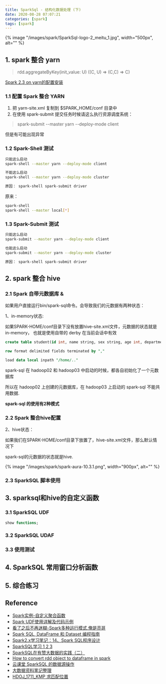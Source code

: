 ```yaml
---
title: SparkSql - 结构化数据处理 (下)
date: 2020-08-28 07:07:21
categories: [spark]
tags: [spark]
---
```


{% image "/images/spark/SparkSql-logo-2_meitu_1.jpg", width="500px", alt="" %}

<!-- more -->

## 1. spark 整合 yarn

> rdd.aggregateByKey(init_value: U) ((C, U) => (C,C) => C)

[Spark 2.3 on yarn的配置安装](https://www.jianshu.com/p/a4ef73428097)

### 1.1 配置 Spark 整合 YARN

1. 把 yarn-site.xml 复制到 $SPARK_HOME/conf 目录中
2. 在使用 spark-submit 提交任务时候请这么执行资源调度系统：

> spark-submit --master yarn --deploy-mode client

但是有可能出现异常

### 1.2 Spark-Shell 测试

```bash
只能这么启动
spark-shell --master yarn --deploy-mode client

不能这么启动
spark-shell --master yarn --deploy-mode cluster

原因： spark-shell spark-submit driver
```

原来：

```bash
spark-shell
spark-shell --master local[*]
```

### 1.3 Spark-Submit 测试

```bash
只能这么启动
spark-submit --master yarn --deploy-mode client

也能这么启动
spark-submit --master yarn --deploy-mode cluster

原因： spark-shell spark-submit driver
```

## 2. spark 整合 hive

### 2.1 Spark 自带元数据库 & 

如果用户直接运行bin/spark-sql命令。会导致我们的元数据有两种状态：

1、in-memory状态:

  如果SPARK-HOME/conf目录下没有放置hive-site.xml文件，元数据的状态就是in-memory， 也就是使用自带的 derby 在当前会话中有效

```sql
create table student(id int, name string, sex string, age int, department string)

row format delimited fields terminated by ","

load data local inpath "/home/.."
```

spark-sql 在 hadoop02 和 hadoop03 中启动的时候，都各自初始化了一个元数据库

所以在 hadoop02 上创建的元数据库，在 hadoop03 上启动的 spark-sql 不能共用数据.

**spark-sql 的使用有2种模式**

### 2.2 Spark 整合hive配置

2、hive状态：

 如果我们在SPARK-HOME/conf目录下放置了，hive-site.xml文件，那么默认情况下

 spark-sql的元数据的状态就是hive.

{% image "/images/spark/spark-aura-10.3.1.png", width="900px", alt="" %}

### 2.3 SparkSQL 脚本使用

## 3. sparksql和hive的自定义函数

### 3.1 SparkSQL UDF

```sql
show functions;
```

### 3.2 SparkSQL UDAF

### 3.3 使用测试

## 4. SparkSQL 常用窗口分析函数

## 5. 综合练习

## Reference


- [Spark实例-自定义聚合函数](https://www.jianshu.com/p/93bb976c4b0f)
- [Spark UDF使用详解及代码示例](https://zhuanlan.zhihu.com/p/51501349)
- [看了之后不再迷糊-Spark多种运行模式,俺是亮哥](https://www.jianshu.com/p/65a3476757a5)
- [Spark SQL, DataFrame 和 Dataset 编程指南](https://spark-reference-doc-cn.readthedocs.io/zh_CN/latest/programming-guide/sql-guide.html)
- [Spark2.x学习笔记：14、Spark SQL程序设计](https://cloud.tencent.com/developer/article/1010936)
- [SparkSQL学习 1 2 3](https://blog.csdn.net/qq_41851454/category_7640711.html)
- [SparkSQL在有赞大数据的实践（二）](https://tech.youzan.com/sparksql-in-youzan-2/)
- [How to convert rdd object to dataframe in spark](https://stackoverflow.com/questions/29383578/how-to-convert-rdd-object-to-dataframe-in-spark)
- [云课堂 SparkSQL 的数据源操作](https://study.163.com/course/courseLearn.htm?courseId=1208880821#/learn/video?lessonId=1278316678&courseId=1208880821)
- [大数据资料笔记整理](https://blog.csdn.net/huang66666666/category_9399107.html)
- [HDOJ_1711_KMP 求匹配位置](https://blog.csdn.net/robbyo/article/details/25242495)